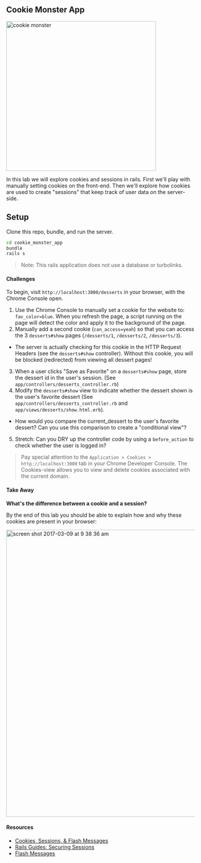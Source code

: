 ## Cookie Monster App

<img src="https://media.giphy.com/media/E6pfGEOsrDidq/giphy.gif" width="400" title="cookie monster">

In this lab we will explore cookies and sessions in rails. First we'll play with manually setting cookies on the front-end. Then we'll explore how cookies are used to create "sessions" that keep track of user data on the server-side.

## Setup
Clone this repo, bundle, and run the server.

```bash
cd cookie_monster_app
bundle
rails s
```

> Note: This rails application does not use a database or turbolinks.

#### Challenges
To begin, visit `http://localhost:3000/desserts` in your browser, with the Chrome Console open.

1. Use the Chrome Console to manually set a cookie for the website to: `fav_color=blue`. When you refresh the page, a script running on the page will detect the color and apply it to the background of the page.
2. Manually add a second cookie (`can_access=yeah`) so that you can access the 3 `desserts#show` pages (`/desserts/1`, `/desserts/2`, `/desserts/3`).
  * The server is actually checking for this cookie in the HTTP Request Headers (see the `desserts#show` controller). Without this cookie, you will be blocked (redirected) from viewing all dessert pages!
3. When a user clicks "Save as Favorite" on a `desserts#show` page, store the dessert id in the user's session. (See `app/controllers/desserts_controller.rb`)
4. Modify the `desserts#show` view to indicate whether the dessert shown is the user's favorite dessert (See `app/controllers/desserts_controller.rb` and `app/views/desserts/show.html.erb`).
  * How would you compare the current_dessert to the user's favorite dessert? Can you use this comparison to create a "conditional view"?
5. Stretch: Can you DRY up the controller code by using a `before_action` to check whether the user is logged in?

> Pay special attention to the `Application > Cookies > http://localhost:3000` tab in your Chrome Developer Console. The Cookies-view allows you to view and delete cookies associated with the current domain.

#### Take Away
**What's the difference between a cookie and a session?**

By the end of this lab you should be able to explain how and why these cookies are present in your browser:

<img width="767" alt="screen shot 2017-03-09 at 9 38 36 am" src="https://cloud.githubusercontent.com/assets/1489337/23762877/5a71b454-04ac-11e7-8d35-04c77f478837.png">


#### Resources
* [Cookies, Sessions, & Flash Messages](http://www.theodinproject.com/ruby-on-rails/sessions-cookies-and-authentication)
* [Rails Guides: Securing Sessions](http://guides.rubyonrails.org/security.html)
* [Flash Messages](http://api.rubyonrails.org/classes/ActionDispatch/Flash.html)
